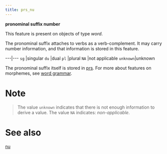```yaml
---
title: prs_nu
---
```


**pronominal suffix number**

This feature is present on objects of type *word*.

The pronominal suffix attaches to verbs as a verb-complement.
It may carry number information, and that information is stored in this feature.

---|---
`sg`     |singular
`du`     |dual
`pl`     |plural
`NA`     |not applicable
`unknown`|unknown

The pronominal suffix itself is stored in [prs](prs).
For more about features on morphemes, see [word grammar](0_wordgrammar).

# Note
> The value `unknown` indicates that there is not enough information to derive a value.
The value `NA` indicates: *non-applicable*.

# See also

[nu](nu)
